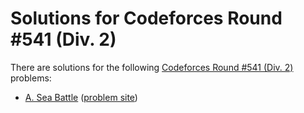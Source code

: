 # Solutions for Codeforces Round #541 (Div. 2)

There are solutions for the following [Codeforces Round #541 (Div. 2)](https://codeforces.com/contests/1131) problems:

- [A. Sea Battle](a.cc)
  ([problem site](https://codeforces.com/contest/1131/problem/A))
